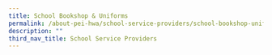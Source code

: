 ```yaml
---
title: School Bookshop & Uniforms
permalink: /about-pei-hwa/school-service-providers/school-bookshop-uniforms/
description: ""
third_nav_title: School Service Providers
---
```

